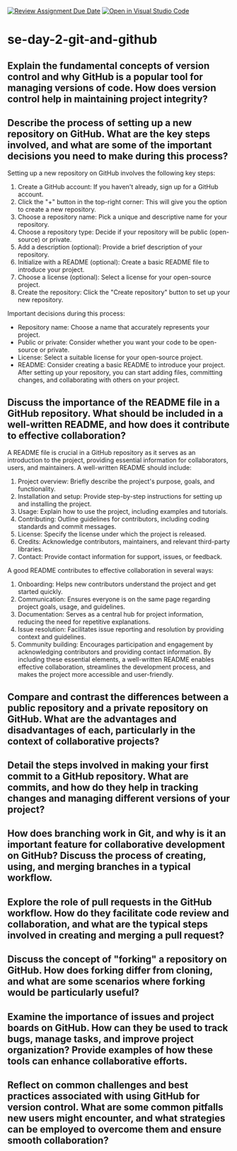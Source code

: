 [![Review Assignment Due Date](https://classroom.github.com/assets/deadline-readme-button-22041afd0340ce965d47ae6ef1cefeee28c7c493a6346c4f15d667ab976d596c.svg)](https://classroom.github.com/a/8wgCKhpZ)
[![Open in Visual Studio Code](https://classroom.github.com/assets/open-in-vscode-2e0aaae1b6195c2367325f4f02e2d04e9abb55f0b24a779b69b11b9e10269abc.svg)](https://classroom.github.com/online_ide?assignment_repo_id=15716800&assignment_repo_type=AssignmentRepo)
# se-day-2-git-and-github
## Explain the fundamental concepts of version control and why GitHub is a popular tool for managing versions of code. How does version control help in maintaining project integrity?


## Describe the process of setting up a new repository on GitHub. What are the key steps involved, and what are some of the important decisions you need to make during this process?
Setting up a new repository on GitHub involves the following key steps:

1. Create a GitHub account: If you haven't already, sign up for a GitHub account.
2. Click the "+" button in the top-right corner: This will give you the option to create a new repository.
3. Choose a repository name: Pick a unique and descriptive name for your repository.
4. Choose a repository type: Decide if your repository will be public (open-source) or private.
5. Add a description (optional): Provide a brief description of your repository.
6. Initialize with a README (optional): Create a basic README file to introduce your project.
7. Choose a license (optional): Select a license for your open-source project.
8. Create the repository: Click the "Create repository" button to set up your new repository.

Important decisions during this process:
- Repository name: Choose a name that accurately represents your project.
- Public or private: Consider whether you want your code to be open-source or private.
- License: Select a suitable license for your open-source project.
- README: Consider creating a basic README to introduce your project.
After setting up your repository, you can start adding files, committing changes, and collaborating with others on your project.


## Discuss the importance of the README file in a GitHub repository. What should be included in a well-written README, and how does it contribute to effective collaboration?

A README file is crucial in a GitHub repository as it serves as an introduction to the project, providing essential information for collaborators, users, and maintainers. A well-written README should include:
1. Project overview: Briefly describe the project's purpose, goals, and functionality.
2. Installation and setup: Provide step-by-step instructions for setting up and installing the project.
3. Usage: Explain how to use the project, including examples and tutorials.
4. Contributing: Outline guidelines for contributors, including coding standards and commit messages.
5. License: Specify the license under which the project is released.
6. Credits: Acknowledge contributors, maintainers, and relevant third-party libraries.
7. Contact: Provide contact information for support, issues, or feedback.

A good README contributes to effective collaboration in several ways:
1. Onboarding: Helps new contributors understand the project and get started quickly.
2. Communication: Ensures everyone is on the same page regarding project goals, usage, and guidelines.
3. Documentation: Serves as a central hub for project information, reducing the need for repetitive explanations.
4. Issue resolution: Facilitates issue reporting and resolution by providing context and guidelines.
5. Community building: Encourages participation and engagement by acknowledging contributors and providing contact information.
By including these essential elements, a well-written README enables effective collaboration, streamlines the development process, and makes the project more accessible and user-friendly.

## Compare and contrast the differences between a public repository and a private repository on GitHub. What are the advantages and disadvantages of each, particularly in the context of collaborative projects?

## Detail the steps involved in making your first commit to a GitHub repository. What are commits, and how do they help in tracking changes and managing different versions of your project?

## How does branching work in Git, and why is it an important feature for collaborative development on GitHub? Discuss the process of creating, using, and merging branches in a typical workflow.

## Explore the role of pull requests in the GitHub workflow. How do they facilitate code review and collaboration, and what are the typical steps involved in creating and merging a pull request?

## Discuss the concept of "forking" a repository on GitHub. How does forking differ from cloning, and what are some scenarios where forking would be particularly useful?

## Examine the importance of issues and project boards on GitHub. How can they be used to track bugs, manage tasks, and improve project organization? Provide examples of how these tools can enhance collaborative efforts.

## Reflect on common challenges and best practices associated with using GitHub for version control. What are some common pitfalls new users might encounter, and what strategies can be employed to overcome them and ensure smooth collaboration?
